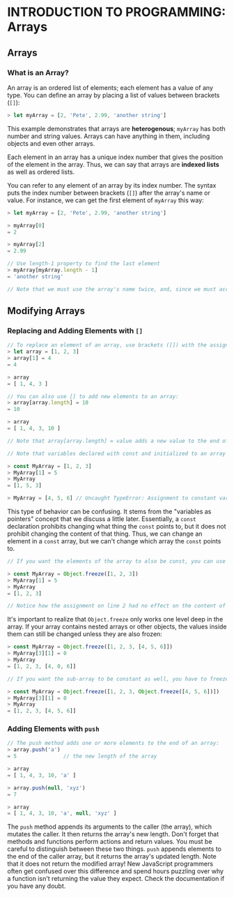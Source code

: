 # INTRODUCTION TO PROGRAMMING: Arrays

## Arrays

### What is an Array?

An array is an ordered list of elements; each element has a value of any type. You can define an array by placing a list of values between brackets (`[]`):

```js
> let myArray = [2, 'Pete', 2.99, 'another string']
```

This example demonstrates that arrays are **heterogenous**; `myArray` has both number and string values. Arrays can have anything in them, including objects and even other arrays.

Each element in an array has a unique index number that gives the position of the element in the array. Thus, we can say that arrays are **indexed lists** as well as ordered lists.

You can refer to any element of an array by its index number. The syntax puts the index number between brackets (`[]`) after the array's name or value. For instance, we can get the first element of `myArray` this way:

```js
> let myArray = [2, 'Pete', 2.99, 'another string']

> myArray[0]
= 2

> myArray[2]
= 2.99

// Use length-1 property to find the last element
> myArray[myArray.length - 1]
= 'another string'

// Note that we must use the array's name twice, and, since we must account for the element at index 0, we must subtract 1 from the length to get the last element's index. because of zero-based indexing.
```

## Modifying Arrays

### Replacing and Adding Elements with `[]`

```js
// To replace an element of an array, use brackets ([]) with the assignment operator:
> let array = [1, 2, 3]
> array[1] = 4
= 4

> array
= [ 1, 4, 3 ]
```

```js
// You can also use [] to add new elements to an array:
> array[array.length] = 10
= 10

> array
= [ 1, 4, 3, 10 ]

// Note that array[array.length] = value adds a new value to the end of array since the previous ending element was at array[array.length - 1].
```

```js
// Note that variables declared with const and initialized to an array are a little strange; while you can't change what array the variable refers to, you can modify the array's contents:

> const MyArray = [1, 2, 3]
> MyArray[1] = 5
> MyArray
= [1, 5, 3]

> MyArray = [4, 5, 6] // Uncaught TypeError: Assignment to constant variable.
```

This type of behavior can be confusing. It stems from the "variables as pointers" concept that we discuss a little later. Essentially, a `const` declaration prohibits changing what thing the `const` points to, but it does not prohibit changing the content of that thing. Thus, we can change an element in a `const` array, but we can't change which array the `const` points to.

```js
// If you want the elements of the array to also be const, you can use the Object.freeze method:

> const MyArray = Object.freeze([1, 2, 3])
> MyArray[1] = 5
> MyArray
= [1, 2, 3]

// Notice how the assignment on line 2 had no effect on the content of the array.
```

It's important to realize that `Object.freeze` only works one level deep in the array. If your array contains nested arrays or other objects, the values inside them can still be changed unless they are also frozen:

```js
> const MyArray = Object.freeze([1, 2, 3, [4, 5, 6]])
> MyArray[3][1] = 0
> MyArray
= [1, 2, 3, [4, 0, 6]]

// If you want the sub-array to be constant as well, you have to freeze it:

> const MyArray = Object.freeze([1, 2, 3, Object.freeze([4, 5, 6])])
> MyArray[3][1] = 0
> MyArray
= [1, 2, 3, [4, 5, 6]]
```

### Adding Elements with `push`

```js
// The push method adds one or more elements to the end of an array:
> array.push('a')
= 5               // the new length of the array

> array
= [ 1, 4, 3, 10, 'a' ]

> array.push(null, 'xyz')
= 7

> array
= [ 1, 4, 3, 10, 'a', null, 'xyz' ]
```

The `push` method appends its arguments to the caller (the array), which mutates the caller. It then returns the array's new length. Don't forget that methods and functions perform actions and return values. You must be careful to distinguish between these two things. `push` appends elements to the end of the caller array, but it returns the array's updated length. Note that it does not return the modified array! New JavaScript programmers often get confused over this difference and spend hours puzzling over why a function isn't returning the value they expect. Check the documentation if you have any doubt.